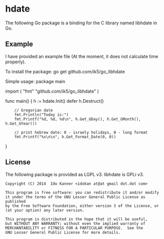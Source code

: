 hdate
=====
The following Go package is a binding for the C library named libhdate in Go.

Example
-------
I have provided an example file (At the moment, it does not calculate time
properly).

To install the package:
   go get github.com/ik5/go_libhdate

Simple usage:
   package main

   import (
           "fmt"
           "github.com/ik5/go_libhdate"
   )

   func main() {
        h := hdate.Init()
        defer h.Destruct()

        // Gregorian date
        fmt.Println("Today is:")
        fmt.Printf("%d, %d, %d\n", h.Get_GDay(), h.Get_GMonth(), h.Get_GYear())

        // print hebrew date: 0 - israely holidays, 0 - long format
        fmt.Printf("%s\n\n", h.Get_Format_Date(0, 0))

   }

License
-------
The following package is provided as LGPL v3. libhdate is GPLi v3.

    Copyright (C) 2014  Ido Kanner <idokan at@at gmail dot.dot com>

    This program is free software: you can redistribute it and/or modify
    it under the terms of the GNU Lesser General Public License as published
    by the Free Software Foundation, either version 3 of the License, or
    (at your option) any later version.

    This program is distributed in the hope that it will be useful,
    but WITHOUT ANY WARRANTY; without even the implied warranty of
    MERCHANTABILITY or FITNESS FOR A PARTICULAR PURPOSE.  See the
    GNU Lesser General Public License for more details.


